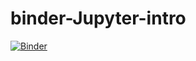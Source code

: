 # binder-Jupyter-intro

[![Binder](https://mybinder.org/badge_logo.svg)](https://mybinder.org/v2/gh/sateeshperi/binder-python-intro/main?urlpath=lab)
